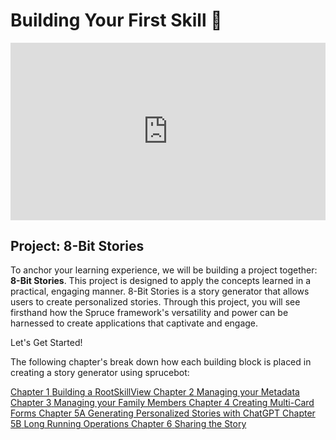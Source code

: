 # Building Your First Skill 🧩

<div style="padding:56.25% 0 0 0;position:relative;"><iframe src="https://player.vimeo.com/video/960504621?h=32d1ec593e&amp;badge=0&amp;autopause=0&amp;player_id=0&amp;app_id=58479" frameborder="0" allow="autoplay; fullscreen; picture-in-picture; clipboard-write" style="position:absolute;top:0;left:0;width:100%;height:100%;" title="8-Bit Stories"></iframe></div><script src="https://player.vimeo.com/api/player.js"></script>

## Project: 8-Bit Stories

To anchor your learning experience, we will be building a project together: **8-Bit Stories**. This project is designed to apply the concepts learned in a practical, engaging manner. 8-Bit Stories is a story generator that allows users to create personalized stories. Through this project, you will see firsthand how the Spruce framework's versatility and power can be harnessed to create applications that captivate and engage.

Let's Get Started!

The following chapter's break down how each building block is placed in creating a story generator using sprucebot:

<div class="guide-sections">
    <a href="rootskillview/" class="section-link">
        <span class="section-number">Chapter 1</span>
        <span class="section-title">Building a RootSkillView</span>
    </a>
    <a href="metadata/" class="section-link">
        <span class="section-number">Chapter 2</span>
        <span class="section-title">Managing your Metadata</span>
    </a>
    <a href="members/" class="section-link">
        <span class="section-number">Chapter 3</span>
        <span class="section-title">Managing your Family Members</span>
    </a>
    <a href="multi-card-forms/" class="section-link">
        <span class="section-number">Chapter 4</span>
        <span class="section-title">Creating Multi-Card Forms</span>
    </a>
    <a href="personalized-stories/" class="section-link">
        <span class="section-number">Chapter 5A</span>
        <span class="section-title">Generating Personalized Stories with ChatGPT</span>
    </a>
    <a href="long-running-operations/" class="section-link">
        <span class="section-number">Chapter 5B</span>
        <span class="section-title">Long Running Operations</span>
    </a>
    <a href="share-story/" class="section-link">
        <span class="section-number">Chapter 6</span>
        <span class="section-title">Sharing the Story</span>
    </a>
</div>
